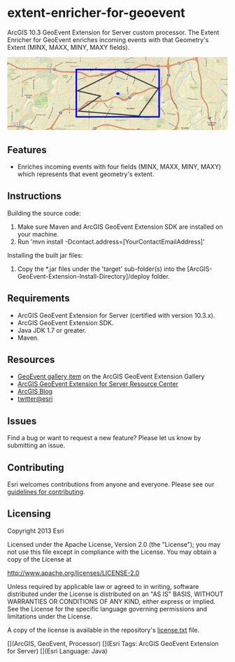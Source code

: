 # extent-enricher-for-geoevent

ArcGIS 10.3 GeoEvent Extension for Server custom processor. The Extent Enricher for GeoEvent enriches incoming events with that Geometry's Extent (MINX, MAXX, MINY, MAXY fields).

![App](extent-enricher-for-geoevent.png?raw=true)

## Features
* Enriches incoming events with four fields (MINX, MAXX, MINY, MAXY) which represents that event geometry's extent.

## Instructions

Building the source code:

1. Make sure Maven and ArcGIS GeoEvent Extension SDK are installed on your machine.
2. Run 'mvn install -Dcontact.address=[YourContactEmailAddress]'

Installing the built jar files:

1. Copy the *.jar files under the 'target' sub-folder(s) into the [ArcGIS-GeoEvent-Extension-Install-Directory]/deploy folder.

## Requirements

* ArcGIS GeoEvent Extension for Server (certified with version 10.3.x).
* ArcGIS GeoEvent Extension SDK.
* Java JDK 1.7 or greater.
* Maven.

## Resources

* [GeoEvent gallery item](http://www.arcgis.com/home/item.html?id=5d8e3446736d4df299c7c96bc275d561) on the ArcGIS GeoEvent Extension Gallery
* [ArcGIS GeoEvent Extension for Server Resource Center](http://links.esri.com/geoevent)
* [ArcGIS Blog](http://blogs.esri.com/esri/arcgis/)
* [twitter@esri](http://twitter.com/esri)

## Issues

Find a bug or want to request a new feature?  Please let us know by submitting an issue.

## Contributing

Esri welcomes contributions from anyone and everyone. Please see our [guidelines for contributing](https://github.com/esri/contributing).

## Licensing
Copyright 2013 Esri

Licensed under the Apache License, Version 2.0 (the "License");
you may not use this file except in compliance with the License.
You may obtain a copy of the License at

   http://www.apache.org/licenses/LICENSE-2.0

Unless required by applicable law or agreed to in writing, software
distributed under the License is distributed on an "AS IS" BASIS,
WITHOUT WARRANTIES OR CONDITIONS OF ANY KIND, either express or implied.
See the License for the specific language governing permissions and
limitations under the License.

A copy of the license is available in the repository's [license.txt](license.txt?raw=true) file.

[](ArcGIS, GeoEvent, Processor)
[](Esri Tags: ArcGIS GeoEvent Extension for Server)
[](Esri Language: Java)
